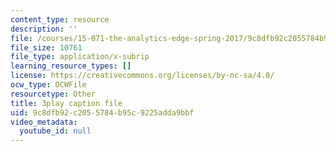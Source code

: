 ```yaml
---
content_type: resource
description: ''
file: /courses/15-071-the-analytics-edge-spring-2017/9c8dfb92c2055784b95c9225adda9bbf_RmUVz9jEnzg.vtt
file_size: 10761
file_type: application/x-subrip
learning_resource_types: []
license: https://creativecommons.org/licenses/by-nc-sa/4.0/
ocw_type: OCWFile
resourcetype: Other
title: 3play caption file
uid: 9c8dfb92-c205-5784-b95c-9225adda9bbf
video_metadata:
  youtube_id: null
---
```

